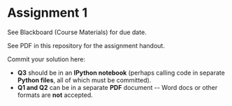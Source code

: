 # Assignment 1

See Blackboard (Course Materials) for due date.

See PDF in this repository for the assignment handout.

Commit your solution here:

* **Q3** should be in an **IPython notebook** (perhaps calling code in separate **Python files**, all of which must be committed). 
* **Q1 and Q2** can be in a separate **PDF** document -- Word docs or other formats are **not** accepted.
